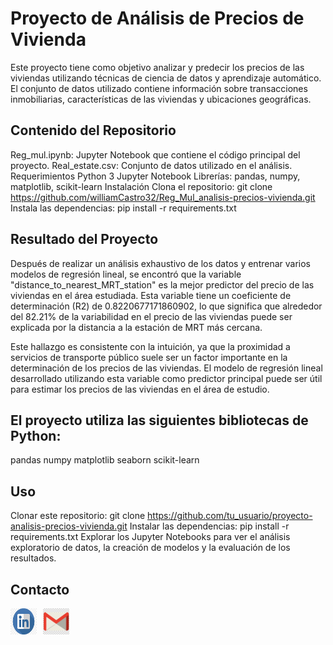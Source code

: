 # Proyecto de Análisis de Precios de Vivienda

Este proyecto tiene como objetivo analizar y predecir los precios de las viviendas utilizando técnicas de ciencia de datos y aprendizaje automático. El conjunto de datos utilizado contiene información sobre transacciones inmobiliarias, características de las viviendas y ubicaciones geográficas.

## Contenido del Repositorio

Reg_mul.ipynb: Jupyter Notebook que contiene el código principal del proyecto.
Real_estate.csv: Conjunto de datos utilizado en el análisis.
Requerimientos
Python 3
Jupyter Notebook
Librerías: pandas, numpy, matplotlib, scikit-learn
Instalación
Clona el repositorio: git clone https://github.com/williamCastro32/Reg_Mul_analisis-precios-vivienda.git
Instala las dependencias: pip install -r requirements.txt


## Resultado del Proyecto
Después de realizar un análisis exhaustivo de los datos y entrenar varios modelos de regresión lineal, se encontró que la variable "distance_to_nearest_MRT_station" es la mejor predictor del precio de las viviendas en el área estudiada. Esta variable tiene un coeficiente de determinación (R2) de 0.8220677171860902, lo que significa que alrededor del 82.21% de la variabilidad en el precio de las viviendas puede ser explicada por la distancia a la estación de MRT más cercana.

Este hallazgo es consistente con la intuición, ya que la proximidad a servicios de transporte público suele ser un factor importante en la determinación de los precios de las viviendas. El modelo de regresión lineal desarrollado utilizando esta variable como predictor principal puede ser útil para estimar los precios de las viviendas en el área de estudio.

## El proyecto utiliza las siguientes bibliotecas de Python:

pandas
numpy
matplotlib
seaborn
scikit-learn


## Uso

Clonar este repositorio:
git clone https://github.com/tu_usuario/proyecto-analisis-precios-vivienda.git
Instalar las dependencias:
pip install -r requirements.txt
Explorar los Jupyter Notebooks para ver el análisis exploratorio de datos, la creación de modelos y la evaluación de los resultados.


## Contacto

<div style="display: flex; align-items: center;">
  <a href="https://www.linkedin.com/public-profile/settings?trk=d_flagship3_profile_self_view_public_profile.com/" style="margin-right: 10px;">
    <img src="./imagenes/in_logo.png" alt="LinkedIn" width="42" height="42">
  </a>
  <a href="mailto:willcr32@gmail.com" style="margin-right: 10px;">
    <img src="./imagenes/gmail_logo.png" alt="Gmail" width="42" height="42">
  </a>
</div>









